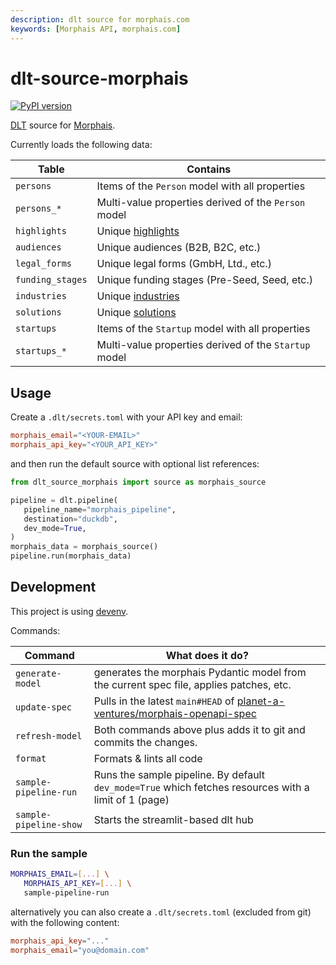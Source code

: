 ```yaml
---
description: dlt source for morphais.com
keywords: [Morphais API, morphais.com]
---
```


# dlt-source-morphais

[![PyPI version](https://img.shields.io/pypi/v/dlt-source-morphais)](https://pypi.org/project/dlt-source-morphais/)

[DLT](htps://www.github.com/dlt-hub/dlt) source for [Morphais](https://www.morphais.com/).

Currently loads the following data:

| Table | Contains |
| -- | -- |
| `persons` | Items of the `Person` model with all properties |
| `persons_*` | Multi-value properties derived of the `Person` model |
| `highlights` | Unique [highlights](https://morphais.readme.io/reference/filter-functions#highlights) |
| `audiences` | Unique audiences (B2B, B2C, etc.)  |
| `legal_forms` | Unique legal forms (GmbH, Ltd., etc.) |
| `funding_stages` | Unique funding stages (Pre-Seed, Seed, etc.)  |
| `industries` | Unique [industries](https://morphais.readme.io/reference/filter-functions#industries) |
| `solutions` | Unique [solutions](https://morphais.readme.io/reference/filter-functions#solutions) |
| `startups` | Items of the `Startup` model with all properties |
| `startups_*` | Multi-value properties derived of the `Startup` model |

## Usage

Create a `.dlt/secrets.toml` with your API key and email:

```toml
morphais_email="<YOUR-EMAIL>"
morphais_api_key="<YOUR_API_KEY>"
```

and then run the default source with optional list references:

```py
from dlt_source_morphais import source as morphais_source

pipeline = dlt.pipeline(
   pipeline_name="morphais_pipeline",
   destination="duckdb",
   dev_mode=True,
)
morphais_data = morphais_source()
pipeline.run(morphais_data)
```

## Development

This project is using [devenv](https://devenv.sh/).

Commands:

| Command | What does it do? |
| -- | -- |
| `generate-model` | generates the morphais Pydantic model from the current spec file, applies patches, etc. |
| `update-spec` | Pulls in the latest `main#HEAD` of [planet-a-ventures/morphais-openapi-spec](https://github.com/planet-a-ventures/morphais-openapi-spec) |
| `refresh-model` | Both commands above plus adds it to git and commits the changes. |
| `format` | Formats & lints all code |
| `sample-pipeline-run` | Runs the sample pipeline. By default `dev_mode=True` which fetches resources with a limit of 1 (page) |
| `sample-pipeline-show` | Starts the streamlit-based dlt hub |

### Run the sample

```sh
MORPHAIS_EMAIL=[...] \
   MORPHAIS_API_KEY=[...] \
   sample-pipeline-run
```

alternatively you can also create a `.dlt/secrets.toml`
(excluded from git) with the following content:

```toml
morphais_api_key="..."
morphais_email="you@domain.com"
```

